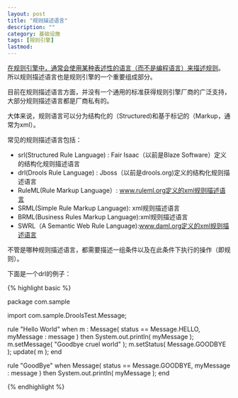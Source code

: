 ```yaml
---
layout: post
title: "规则描述语言"
description: ""
category: 基础设施
tags: [规则引擎]
lastmod: 
---
```


[在规则引擎中，通常会使用某种表述性的语言（而不是编程语言）来描述规则](/2012/03/20/rule_engine_1.html)。
所以规则描述语言也是规则引擎的一个重要组成部分。

目前在规则描述语言方面，并没有一个通用的标准获得规则引擎厂商的广泛支持，大部分规则描述语言都是厂商私有的。

大体来说，规则语言可以分为结构化的（Structured)和基于标记的（Markup，通常为xml）。

常见的规则描述语言包括：


- srl(Structured Rule Language)	: Fair Isaac（以前是Blaze Software）定义的结构化规则描述语言
- drl(Drools Rule Language)	: Jboss（以前是drools.org)定义的结构化规则描述语言
- RuleML(Rule Markup Language）: www.ruleml.org定义的xml规则描述语言
- SRML(Simple Rule Markup Language): xml规则描述语言
- BRML(Business Rules Markup Language):xml规则描述语言
- SWRL（A Semantic Web Rule Language):www.daml.org定义的xml规则描述语言

不管是哪种规则描述语言，都需要描述一组条件以及在此条件下执行的操作（即规则）。

下面是一个drl的例子：

{% highlight basic %}

package com.sample
 
import com.sample.DroolsTest.Message;
 
rule "Hello World"
    when
        m : Message( status == Message.HELLO, myMessage : message )
    then
        System.out.println( myMessage );
        m.setMessage( "Goodbye cruel world" );
        m.setStatus( Message.GOODBYE );
        update( m );
end

rule "GoodBye"
    when
        Message( status == Message.GOODBYE, myMessage : message )
    then
        System.out.println( myMessage );
end

{% endhighlight %}